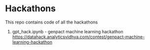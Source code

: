 # Hackathons
This repo contains code of all the hackathons
1. gpt_hack.ipynb - genpact machine learning hackathon 
https://datahack.analyticsvidhya.com/contest/genpact-machine-learning-hackathon
